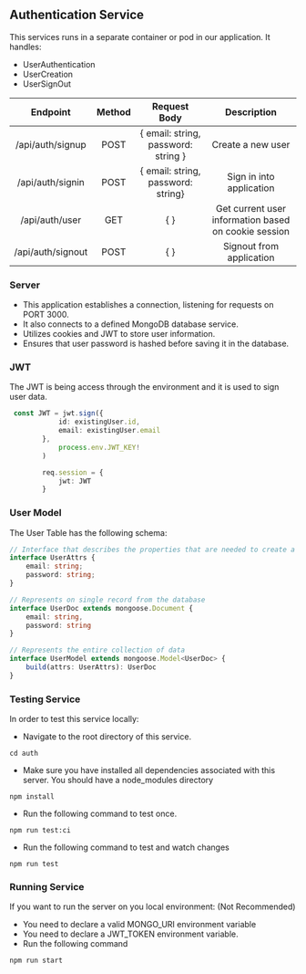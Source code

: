 ## Authentication Service 

This services runs in a separate container or pod in our application. It handles:
* UserAuthentication
* UserCreation
* UserSignOut

| Endpoint | Method | Request Body | Description |
| :---: | :---:  | :---:| :---:   |
| /api/auth/signup | POST | { email: string, password: string } | Create a new user |
| /api/auth/signin | POST | { email: string, password: string} | Sign in into application |
| /api/auth/user | GET | { } | Get current user information based on cookie session | 
| /api/auth/signout | POST | { } | Signout from application |


### Server

* This application establishes a connection, listening for requests on PORT 3000. 
* It also connects to a defined MongoDB database service. 
* Utilizes cookies and JWT to store user information.
* Ensures that user password is hashed before saving it in the database.

### JWT

The JWT is being access through the environment and it is used to sign user data.

```typescript
 const JWT = jwt.sign({
            id: existingUser.id,
            email: existingUser.email
        }, 
            process.env.JWT_KEY!
        )

        req.session = {
            jwt: JWT
        }
```
### User Model

The User Table has the following schema:

```typescript
// Interface that describes the properties that are needed to create a new User.
interface UserAttrs {
    email: string;
    password: string;
}

// Represents on single record from the database
interface UserDoc extends mongoose.Document {
    email: string,
    password: string
}

// Represents the entire collection of data
interface UserModel extends mongoose.Model<UserDoc> {
    build(attrs: UserAttrs): UserDoc
}
```

### Testing Service 

In order to test this service locally:
* Navigate to the root directory of this service.
```shell
cd auth
```
* Make sure you have installed all dependencies associated with this server. You should have a node_modules directory
```shell
npm install 
```
* Run the following command to test once.
```shell
npm run test:ci
```
* Run the following command to test and watch changes
```shell
npm run test
```

### Running Service

If you want to run the server on you local environment: (Not Recommended)
* You need to declare a valid MONGO_URI environment variable
* You need to declare a JWT_TOKEN environment variable.
* Run the following command
```shell
npm run start
```



